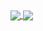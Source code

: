  <div>
  <a href="https://github.com/Foca1">
  <img align="center"
       src="https://readme-stats.clckblog.space/api?username=focarica&show_icons=true&theme=midnight-purple&hide_border=True&include_all_commits=true&count_private=true">
  <img align="center" src="https://readme-stats.clckblog.space/api/top-langs/?username=focarica&theme=midnight-purple&hide_border=True&layout=compact&count_private=true"/>
</div>
